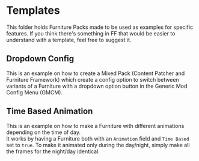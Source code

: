 # Templates

This folder holds Furniture Packs made to be used as examples for specific features. If you think there's something in FF that would be easier to understand with a template, feel free to suggest it.

## Dropdown Config

This is an example on how to create a Mixed Pack (Content Patcher and Furniture Framework) which create a config option to switch between variants of a Furniture with a dropdown option button in the Generic Mod Config Menu (GMCM).

## Time Based Animation

This is an example on how to make a Furniture with different animations depending on the time of day.  
It works by having a Furniture both with an `Animation` field and `Time Based` set to `true`. To make it animated only during the day/night, simply make all the frames for the night/day identical.
